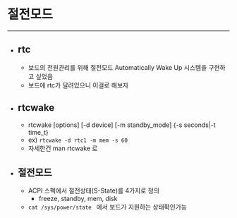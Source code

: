 
# 절전모드
-----------------------------------------------


- ## rtc
	- 보드의 전원관리를 위해 절전모드  Automatically Wake Up 시스템을 구현하고 싶었음
	- 보드에 rtc가 달려있으니 이걸로 해보자

- ## rtcwake
	- rtcwake [options] [-d device] [-m standby_mode] {-s seconds|-t time_t}
	- ex)  ``` rtcwake -d rtc1 -m mem -s 60 ```
	- 자세한건 man rtcwake 로 

- ## 절전모드
	- ACPI 스펙에서 절전상태(S-State)를 4가지로 정의
		+ freeze, standby, mem, disk
	- ```cat /sys/power/state ``` 에서 보드가 지원하는 상태확인가능


	<br/>


	<br/><br/><br/>